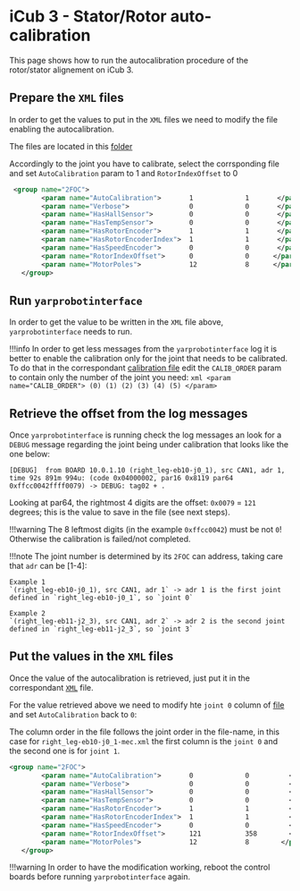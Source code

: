 # iCub 3 - Stator/Rotor auto-calibration
This page shows how to run the autocalibration procedure of the rotor/stator alignement on iCub 3.

## Prepare the `XML` files
In order to get the values to put in the `XML` files we need to modify the file enabling the autocalibration.

The files are located in this [folder](https://github.com/robotology/robots-configuration/tree/master/iCubGenova09/hardware/mechanicals)

Accordingly to the joint you have to calibrate, select the corrsponding file and set `AutoCalibration` param to 1 and `RotorIndexOffset` to 0

```xml
 <group name="2FOC">
        <param name="AutoCalibration">       1             1       </param>
        <param name="Verbose">               0             0       </param>
        <param name="HasHallSensor">         0             0       </param>
        <param name="HasTempSensor">         0             0       </param>
        <param name="HasRotorEncoder">       1             1       </param>
        <param name="HasRotorEncoderIndex">  1             1       </param>
        <param name="HasSpeedEncoder">       0             0       </param>
        <param name="RotorIndexOffset">      0             0      </param>
        <param name="MotorPoles">            12            8      </param>
   </group>
```

## Run `yarprobotinterface` 
In order to get the value to be written in the `XML` file above, `yarprobotinterface` needs to run.

!!!info
    In order to get less messages from the `yarprobotinterface` log it is better to enable the calibration only for the joint that needs to be calibrated.
    To do that in the correspondant [calibration file](https://github.com/robotology/robots-configuration/tree/master/iCubGenova09/calibrators) edit the `CALIB_ORDER` param to contain only the number of the joint you need:
    ```xml
                <param name="CALIB_ORDER"> (0) (1) (2) (3) (4) (5) </param>
    ```

## Retrieve the offset from the log messages
Once `yarprobotinterface` is running check the log messages an look for a `DEBUG` message regarding the joint being under calibration that looks like the one below:

```
[DEBUG]  from BOARD 10.0.1.10 (right_leg-eb10-j0_1), src CAN1, adr 1, time 92s 891m 994u: (code 0x04000002, par16 0x8119 par64 0xffcc0042ffff0079) -> DEBUG: tag02 + .
```

Looking at par64, the rightmost 4 digits are the offset: `0x0079` = `121` degrees; this is the value to save in the file (see next steps). 

!!!warning
    The 8 leftmost digits (in the example `0xffcc0042`) must be not `0`!<br>
    Otherwise the calibration is failed/not completed. 

!!!note
    The joint number is determined by its `2FOC` can address, taking care that `adr` can be [1-4]: 
    
    Example 1
    `(right_leg-eb10-j0_1), src CAN1, adr 1` -> adr 1 is the first joint defined in `right_leg-eb10-j0_1`, so `joint 0`

    Example 2
    `(right_leg-eb11-j2_3), src CAN1, adr 2` -> adr 2 is the second joint defined in `right_leg-eb11-j2_3`, so `joint 3`


## Put the values in the `XML` files
Once the value of the autocalibration is retrieved, just put it in the correspondant [`XML`](https://github.com/robotology/robots-configuration/tree/master/iCubGenova09/hardware/mechanicals) file.

For the value retrieved above we need to modify hte `joint 0` column of [file](https://github.com/davidetome/robots-configuration/blob/master/iCubGenova09/hardware/mechanicals/right_leg-eb10-j0_1-mec.xml) and set `AutoCalibration` back to `0`:

The column order in the file follows the joint order in the file-name, in this case for `right_leg-eb10-j0_1-mec.xml` the first column is the `joint 0` and the second one is for `joint 1`.


```xml
<group name="2FOC">
        <param name="AutoCalibration">       0             0          </param>
        <param name="Verbose">               0             0          </param>
        <param name="HasHallSensor">         0             0          </param>
        <param name="HasTempSensor">         0             0          </param>
        <param name="HasRotorEncoder">       1             1          </param>
        <param name="HasRotorEncoderIndex">  1             1          </param>
        <param name="HasSpeedEncoder">       0             0          </param>
        <param name="RotorIndexOffset">      121           358        </param>
        <param name="MotorPoles">            12            8        </param>
   </group>
```

!!!warning
    In order to have the modification working, reboot the control boards before running `yarprobotinterface` again. 
